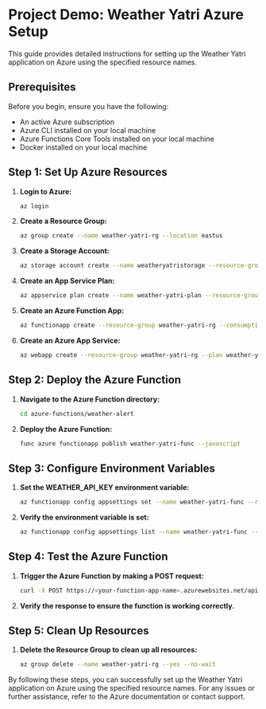 # Project Demo: Weather Yatri Azure Setup

This guide provides detailed instructions for setting up the Weather Yatri application on Azure using the specified resource names.

## Prerequisites

Before you begin, ensure you have the following:

- An active Azure subscription
- Azure CLI installed on your local machine
- Azure Functions Core Tools installed on your local machine
- Docker installed on your local machine

## Step 1: Set Up Azure Resources

1. **Login to Azure:**
   ```sh
   az login
   ```

2. **Create a Resource Group:**
   ```sh
   az group create --name weather-yatri-rg --location eastus
   ```

3. **Create a Storage Account:**
   ```sh
   az storage account create --name weatheryatristorage --resource-group weather-yatri-rg --location eastus --sku Standard_LRS
   ```

4. **Create an App Service Plan:**
   ```sh
   az appservice plan create --name weather-yatri-plan --resource-group weather-yatri-rg --sku B1 --is-linux
   ```

5. **Create an Azure Function App:**
   ```sh
   az functionapp create --resource-group weather-yatri-rg --consumption-plan-location eastus --runtime node --functions-version 3 --name weather-yatri-func --storage-account weatheryatristorage
   ```

6. **Create an Azure App Service:**
   ```sh
   az webapp create --resource-group weather-yatri-rg --plan weather-yatri-plan --name weather-yatri-app --runtime "NODE:20-lts"
   ```

## Step 2: Deploy the Azure Function

1. **Navigate to the Azure Function directory:**
   ```sh
   cd azure-functions/weather-alert
   ```

2. **Deploy the Azure Function:**
   ```sh
   func azure functionapp publish weather-yatri-func --javascript
   ```

## Step 3: Configure Environment Variables

1. **Set the WEATHER_API_KEY environment variable:**
   ```sh
   az functionapp config appsettings set --name weather-yatri-func --resource-group weather-yatri-rg --settings "WEATHER_API_KEY=1fa9ff4126d95b8db54f3897a208e91c"
   ```

2. **Verify the environment variable is set:**
   ```sh
   az functionapp config appsettings list --name weather-yatri-func --resource-group weather-yatri-rg
   ```

## Step 4: Test the Azure Function

1. **Trigger the Azure Function by making a POST request:**
   ```sh
   curl -X POST https://<your-function-app-name>.azurewebsites.net/api/weather-alert -H "Content-Type: application/json" -d '{"city": "CityName", "threshold": TemperatureThreshold}'
   ```

2. **Verify the response to ensure the function is working correctly.**

## Step 5: Clean Up Resources

1. **Delete the Resource Group to clean up all resources:**
   ```sh
   az group delete --name weather-yatri-rg --yes --no-wait
   ```

By following these steps, you can successfully set up the Weather Yatri application on Azure using the specified resource names. For any issues or further assistance, refer to the Azure documentation or contact support.
